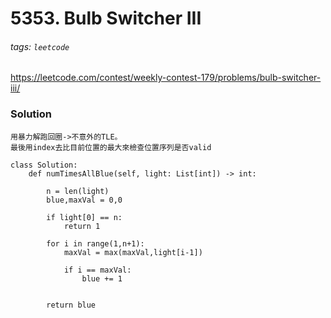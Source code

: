 # 5353. Bulb Switcher III
###### tags: `leetcode`
https://leetcode.com/contest/weekly-contest-179/problems/bulb-switcher-iii/
### Solution
    用暴力解跑回圈->不意外的TLE。
    最後用index去比目前位置的最大來檢查位置序列是否valid
```python=
class Solution:
    def numTimesAllBlue(self, light: List[int]) -> int:
        
        n = len(light)
        blue,maxVal = 0,0

        if light[0] == n:
            return 1     
                
        for i in range(1,n+1):
            maxVal = max(maxVal,light[i-1])
                   
            if i == maxVal:
                blue += 1
            
        
        return blue
                
```
